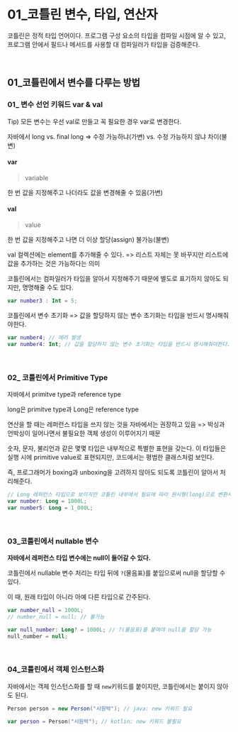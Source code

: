 # 01_코틀린 변수, 타입, 연산자

코틀린은 정적 타입 언어이다. 프로그램 구성 요소의 타입을 컴파일 시점에 알 수 있고, 프로그램 안에서 필드나 메서드를 사용할 대 컴파일러가 타입을 검증해준다.

<br>

## 01_코틀린에서 변수를 다루는 방법

### 01_ 변수 선언 키워드 var & val

Tip) 모든 변수는 우선 val로 만들고 꼭 필요한 경우 var로 변경한다.

자바에서 long vs. final long => 수정 가능하냐(가변) vs. 수정 가능하지 않냐 차이(불변)

#### var

>  variable

한 번 값을 지정해주고 나더라도 값을 변경해줄 수 있음(가변)



#### val

> value

한 번 값을 지정해주고 나면 더 이상 할당(assign) 불가능(불변)

val 컬렉션에는 element를 추가해줄 수 있다. => 리스트 자체는 못 바꾸지만 리스트에 값을 추가하는 것은 가능하다는 의미



코틀린에서는 컴파일러가 타입을 알아서 지정해주기 때문에 별도로 표기하지 않아도 되지만, 명명해줄 수도 있다.

```kotlin
var number3 : Int = 5;
```

코틀린에서 변수 초기화 => 값을 할당하지 않는 변수 초기화는 타입을 반드시 명시해줘야한다.

```kotlin
var number4; // 에러 발생
var number4: Int; // 값을 할당하지 않는 변수 초기화는 타입을 반드시 명시해줘야한다.
```

<br>

### 02_ 코틀린에서 Primitive Type

자바에서 primitve type과 reference type

long은 primitve type과 Long은 reference type

연산을 할 때는 레퍼런스 타입을 쓰지 않는 것을 자바에서는 권장하고 있음 => 박싱과 언박싱이 일어나면서 불필요한 객체 생성이 이루어지기 때문



숫자, 문자, 불리언과 같은 몇몇 타입은 내부적으로 특별한 표현을 갖는다. 이 타입들은 실행 시에 primitive value로 표현되지만, 코드에서는 평범한 클래스처럼 보인다.

즉, 프로그래머가 boxing과 unboxing을 고려하지 않아도 되도록 코틀린이 알아서 처리해준다.

```kotlin
// Long 레퍼런스 타입으로 보이지만 코틀린 내부에서 필요에 따라 원시형(long)으로 변환시킴
var number: Long = 1000L;
var number5: Long = 1_000L;
```

<br>

### 03_코틀린에서 nullable 변수

**자바에서 레퍼런스 타입 변수에는 null이 들어갈 수 있다.**

코틀린에서 nullable 변수 처리는 타입 뒤에 `?`(물음표)를 붙임으로써 null을 할당할 수 있다.

이 때, 원래 타입이 아니라 아예 다른 타입으로 간주된다.

```kotlin
var number_null = 1000L;
// number_null = null; // 불가능

var null_number: Long? = 1000L; // ?(물음표)를 붙여야 null을 할당 가능
null_number = null; 
```

<br>

### 04_코틀린에서 객체 인스턴스화

자바에서는 객체 인스턴스화를 할 때 `new`키워드를 붙이지만, 코틀린에서는 붙이지 않아도 된다.

```java
Person person = new Person("시원박"); // java: new 키워드 필요
```

```kotlin
var person = Person("시원박"); // kotlin: new 키워드 불필요
```